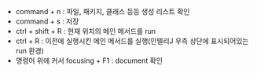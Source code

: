 - command + n : 파일, 패키지, 클래스 등등 생성 리스트 확인
- command + s : 저장
- ctrl + shift + R : 현재 위치의 메인 메서드를 run
- ctrl + R : 이전에 실행시킨 메인 메서드를 실행(인텔리J 우측 상단에 표시되어있는 run 환경)
- 명령어 위에 커서 focusing + F1 : document 확인
